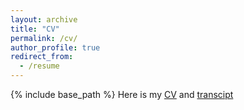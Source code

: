 ```yaml
---
layout: archive
title: "CV"
permalink: /cv/
author_profile: true
redirect_from:
  - /resume
---
```


{% include base_path %}
 Here is my [CV](https://drive.google.com/file/d/1sma33E0HuN3rnXuvQ099Dj04Bt4tY956/view) and [transcipt](https://drive.google.com/file/d/1CjhSn0S9CRwZm_XeCZDXncYEht-toFdY/view?usp=sharing)